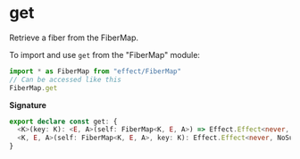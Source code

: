 # get

Retrieve a fiber from the FiberMap.

To import and use `get` from the "FiberMap" module:

```ts
import * as FiberMap from "effect/FiberMap"
// Can be accessed like this
FiberMap.get
```

**Signature**

```ts
export declare const get: {
  <K>(key: K): <E, A>(self: FiberMap<K, E, A>) => Effect.Effect<never, NoSuchElementException, Fiber.RuntimeFiber<E, A>>
  <K, E, A>(self: FiberMap<K, E, A>, key: K): Effect.Effect<never, NoSuchElementException, Fiber.RuntimeFiber<E, A>>
}
```
